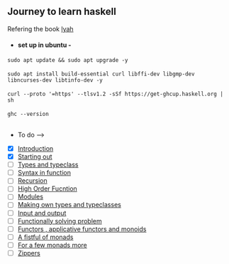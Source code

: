 ## Journey to learn haskell 
Refering the book [lyah](https://learnyouahaskell.github.io/chapters.html)<br>
- ####  set up in ubuntu -
`sudo apt update && sudo apt upgrade -y`<br><br>
`sudo apt install build-essential curl libffi-dev libgmp-dev libncurses-dev libtinfo-dev -y`<br><br>
`curl --proto '=https' --tlsv1.2 -sSf https://get-ghcup.haskell.org | sh`<br><br>
`ghc --version`<br><br>
- To do -->
 - [x] [Introduction](https://learnyouahaskell.github.io/introduction.html)
 - [x] [Starting out](https://learnyouahaskell.github.io/starting-out.html)
 - [ ] [Types and typeclass](https://learnyouahaskell.github.io/types-and-typeclasses.html)
 - [ ] [Syntax in function](https://learnyouahaskell.github.io/syntax-in-functions.html)
 - [ ] [Recursion](https://learnyouahaskell.github.io/recursion.html)
 - [ ] [High Order Fucntion](https://learnyouahaskell.github.io/higher-order-functions.html)
 - [ ] [Modules](https://learnyouahaskell.github.io/modules.html)
 - [ ] [Making own types and typeclasses](https://learnyouahaskell.github.io/making-our-own-types-and-typeclasses.html)
 - [ ] [Input and output](https://learnyouahaskell.github.io/input-and-output.html)
 - [ ] [Functionally solving problem](https://learnyouahaskell.github.io/functionally-solving-problems.html)
 - [ ] [Functors , applicative functors and monoids](https://learnyouahaskell.github.io/functors-applicative-functors-and-monoids.html)
 - [ ] [A fistful of monads](https://learnyouahaskell.github.io/a-fistful-of-monads.html)
 - [ ] [For a few monads more](https://learnyouahaskell.github.io/for-a-few-monads-more.html)
 - [ ] [Zippers](https://learnyouahaskell.github.io/zippers.html)
